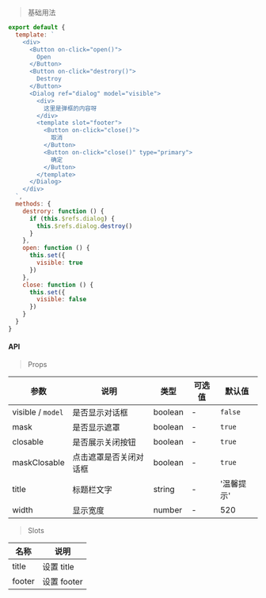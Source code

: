 > 基础用法

```js
export default {
  template: `
    <div>
      <Button on-click="open()">
        Open
      </Button>
      <Button on-click="destrory()">
        Destroy
      </Button>
      <Dialog ref="dialog" model="visible">
        <div>
          这里是弹框的内容呀
        </div>
        <template slot="footer">
          <Button on-click="close()">
            取消
          </Button>
          <Button on-click="close()" type="primary">
            确定
          </Button>
        </template>
      </Dialog>
    </div>
  `,
  methods: {
    destrory: function () {
      if (this.$refs.dialog) {
        this.$refs.dialog.destroy()
      }
    },
    open: function () {
      this.set({
        visible: true
      })
    },
    close: function () {
      this.set({
        visible: false
      })
    }
  }
}
```

#### API

> Props

参数 | 说明 | 类型 | 可选值 | 默认值
---|---|---|---|---
visible / `model` | 是否显示对话框 | boolean | - | `false`
mask | 是否显示遮罩 | boolean | - | `true`
closable | 是否展示关闭按钮 | boolean | - | `true`
maskClosable | 点击遮罩是否关闭对话框 | boolean | - | `true`
title | 标题栏文字 | string | - | '温馨提示'
width | 显示宽度 | number | - | 520

> Slots

名称 | 说明
---|---
title | 设置 title
footer | 设置 footer